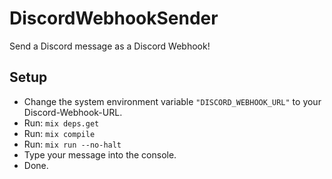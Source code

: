 # DiscordWebhookSender

Send a Discord message as a Discord Webhook!

## Setup

* Change the system environment variable `"DISCORD_WEBHOOK_URL"` to your Discord-Webhook-URL.
* Run: `mix deps.get`
* Run: `mix compile`
* Run: `mix run --no-halt`
* Type your message into the console.
* Done.
